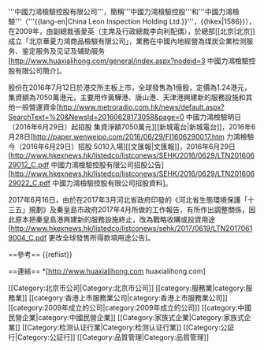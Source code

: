 '''中國力鴻檢驗控股有限公司'''，簡稱'''中國力鴻檢驗控股'''和'''中國力鴻檢驗'''（'''{{lang-en|China Leon Inspection Holding Ltd.}}'''，{{hkex|1586}}），在2009年，由副總裁張愛英（主席及行政總裁李向利配偶），於總部[[北京|北京]]成立「北京華夏力鴻商品檢驗有限公司」，業務在中國內地經營為煤炭企業检测服务、鉴定服务及见证及辅助服务<ref>[http://www.huaxialihong.com/general/index.aspx?nodeid=3 中國力鴻檢驗控股有限公司簡介]</ref>。 

股份在2016年7月12日於港交所主板上市，全球發售為1億股，定價為1.24港元，集資額為7050萬港元，主要用作黃驊港、唐山港、天津港興建新的服務設施和其他一般營運資金<ref>[http://www.metroradio.com.hk/news/default.aspx?SearchText=%20&NewsId=20160628173058&page=0 中國力鴻檢驗明日（2016年6月29日）起招股 集資淨額7050萬元][[新城電台|新城電台]]，2016年6月28日</ref><ref>[http://paper.wenweipo.com/2016/06/29/FI1606290017.htm 力鴻檢驗今（2016年6月29日）招股 5010入場][[文匯報|文匯報]]，2016年6月29日</ref><ref>[http://www.hkexnews.hk/listedco/listconews/SEHK/2016/0629/LTN20160629012_C.pdf 中國力鴻檢驗控股有限公司招股公告]</ref><ref>[http://www.hkexnews.hk/listedco/listconews/SEHK/2016/0629/LTN20160629022_C.pdf 中國力鴻檢驗控股有限公司招股資料]</ref>。

2017年6月16日，由於在2017年3月河北省政府印發的《河北省生態環境保護「十三五」規劃》及秦皇島市政府2017年4月所做的工作報告，有所作出調整關係，因此原本把秦皇島港興建新的服務設施終止，改為戰略收購或投資用途<ref>[http://www.hkexnews.hk/listedco/listconews/sehk/2017/0619/LTN20170619004_C.pdf 更改全球發售所得款項用途公告]</ref>。

==參考==
{{reflist}}

==連結==
*[http://www.huaxialihong.com huaxialihong.com]

[[Category:北京市公司|Category:北京市公司]]
[[category:服務業|category:服務業]]
[[category:香港上市服務業公司|category:香港上市服務業公司]]
[[category:2009年成立的公司|category:2009年成立的公司]]
[[category:中國民營企業|category:中國民營企業]]
[[Category:家族式企業|Category:家族式企業]]
[[Category:检测认证行業|Category:检测认证行業]]
[[Category:公証行|Category:公証行]]
[[Category:品質管理|Category:品質管理]]